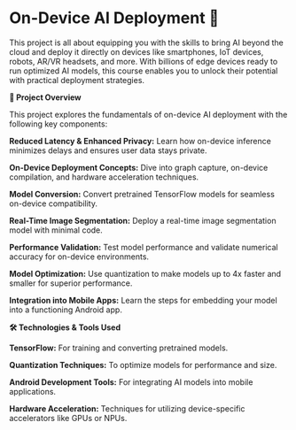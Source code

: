 # On-Device AI Deployment 🌟

This project is all about equipping you with the skills to bring AI beyond the cloud and deploy it directly on devices like smartphones, IoT devices, robots, AR/VR headsets, and more. With billions of edge devices ready to run optimized AI models, this course enables you to unlock their potential with practical deployment strategies.

**🚀 Project Overview**

This project explores the fundamentals of on-device AI deployment with the following key components:

**Reduced Latency & Enhanced Privacy:** Learn how on-device inference minimizes delays and ensures user data stays private.

**On-Device Deployment Concepts:** Dive into graph capture, on-device compilation, and hardware acceleration techniques.

**Model Conversion:** Convert pretrained TensorFlow models for seamless on-device compatibility.

**Real-Time Image Segmentation:** Deploy a real-time image segmentation model with minimal code.

**Performance Validation:** Test model performance and validate numerical accuracy for on-device environments.

**Model Optimization:** Use quantization to make models up to 4x faster and smaller for superior performance.

**Integration into Mobile Apps:** Learn the steps for embedding your model into a functioning Android app.

**🛠️ Technologies & Tools Used**

**TensorFlow:** For training and converting pretrained models.

**Quantization Techniques:** To optimize models for performance and size.

**Android Development Tools:** For integrating AI models into mobile applications.

**Hardware Acceleration:** Techniques for utilizing device-specific accelerators like GPUs or NPUs.
